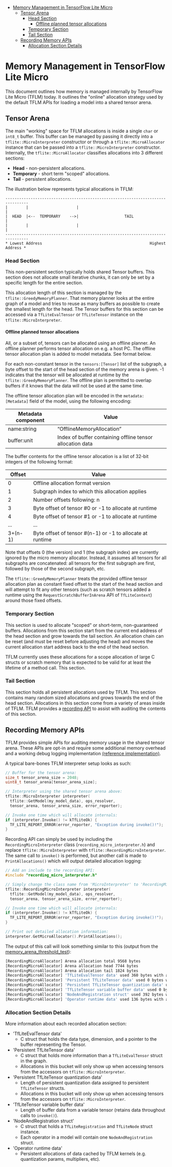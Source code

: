 <!-- mdformat off(b/169948621#comment2) -->

<!--
Semi-automated TOC generation with instructions from
https://github.com/ekalinin/github-markdown-toc#auto-insert-and-update-toc
-->

<!--ts-->
   * [Memory Management in TensorFlow Lite Micro](#memory-management-in-tensorflow-lite-micro)
      * [Tensor Arena](#tensor-arena)
         * [Head Section](#head-section)
            * [Offline planned tensor allocations](#offline-planned-tensor-allocations)
         * [Temporary Section](#temporary-section)
         * [Tail Section](#tail-section)
      * [Recording Memory APIs](#recording-memory-apis)
         * [Allocation Section Details](#allocation-section-details)

<!-- Added by: freddan80, at: Mon 29 Mar 2021 01:47:42 PM CEST -->

<!--te-->

# Memory Management in TensorFlow Lite Micro

This document outlines how memory is managed internally by TensorFlow Lite Micro
(TFLM) today. It outlines the "online" allocation strategy used by the default
TFLM APIs for loading a model into a shared tensor arena.

## Tensor Arena

The main "working" space for TFLM allocations is inside a single `char` or
`int8_t` buffer. This buffer can be managed by passing it directly into a
`tflite::MicroInterpreter` constructor or through a `tflite::MicroAllocator`
instance that can be passed into a `tflite::MicroInterpreter` constructor.
Internally, the `tflite::MicroAllocator` classifies allocations into 3 different
sections:

*   **Head** - non-persistent allocations.
*   **Temporary** - short term "scoped" allocations.
*   **Tail** - persistent allocations.

The illustration below represents typical allocations in TFLM:

```
--------------------------------------------------------------------------------
|        |                     |                                               |
|  HEAD  |<--  TEMPORARY    -->|                    TAIL                       |
|        |                     |                                               |
--------------------------------------------------------------------------------
* Lowest Address                                               Highest Address *
```

### Head Section

This non-persistent section typically holds shared Tensor buffers. This section
does not allocate small iterative chunks, it can only be set by a specific
length for the entire section.

This allocation length of this section is managed by the
`tflite::GreedyMemoryPlanner`. That memory planner looks at the entire graph of
a model and tries to reuse as many buffers as possible to create the smallest
length for the head. The Tensor buffers for this section can be accessed via a
`TfLiteEvalTensor` or `TfLiteTensor` instance on the `tflite::MicroInterpreter`.

#### Offline planned tensor allocations

All, or a subset of, tensors can be allocated using an offline planner. An
offline planner performs tensor allocation on e.g. a host PC. The offline tensor
allocation plan is added to model metadata. See format below.

For each non-constant tensor in the `tensors:[Tensor]` list of the subgraph, a
byte offset to the start of the head section of the memory arena is given. -1
indicates that the tensor will be allocated at runtime by the
`tflite::GreedyMemoryPlanner`. The offline plan is permitted to overlap buffers
if it knows that the data will not be used at the same time.

The offline tensor allocation plan will be encoded in the `metadata:[Metadata]`
field of the model, using the following encoding:

| Metadata component | Value |
|-|-|
| name:string | “OfflineMemoryAllocation” |
| buffer:unit | Index of buffer containing offline tensor allocation data |

The buffer contents for the offline tensor allocation is a list of 32-bit
integers of the following format:

| Offset | Value |
|-|-|
| 0 | Offline allocation format version |
| 1 | Subgraph index to which this allocation applies |
| 2 | Number offsets following: n |
| 3 | Byte offset of tensor #0 or -1 to allocate at runtime |
| 4 | Byte offset of tensor #1 or -1 to allocate at runtime |
| ... | ... |
| 3+(n-1) | Byte offset of tensor #(n-1) or -1 to allocate at runtime |

Note that offsets 0 (the version) and 1 (the subgraph index) are currently
ignored by the micro memory allocator. Instead, it assumes all tensors for all
subgraphs are concatenated: all tensors for the first subgraph are first,
followed by those of the second subgraph, etc.

The `tflite::GreedyMemoryPlanner` treats the provided offline tensor allocation
plan as constant fixed offset to the start of the head section and will attempt
to fit any other tensors (such as scratch tensors added a runtime using the
`RequestScratchBufferInArena` API of `TfLiteContext`) around those fixed
offsets.

### Temporary Section

This section is used to allocate "scoped" or short-term, non-guaranteed buffers.
Allocations from this section start from the current end address of the head
section and grow towards the tail section. An allocation chain can be reset (and
must be reset before adjusting the head) and moves the current allocation start
address back to the end of the head section.

TFLM currently uses these allocations for a scope allocation of large C structs
or scratch memory that is expected to be valid for at least the lifetime of a
method call. This section.

### Tail Section

This section holds all persistent allocations used by TFLM. This section
contains many random sized allocations and grows towards the end of the head
section. Allocations in this section come from a variety of areas inside of
TFLM. TFLM provides a [recording API](#Recording-Memory-APIs) to assist with
auditing the contents of this section.

## Recording Memory APIs

TFLM provides simple APIs for auditing memory usage in the shared tensor arena.
These APIs are opt-in and require some additional memory overhead and a working
debug logging implementation
[(reference implementation)](https://github.com/tensorflow/tflite-micro/blob/main/tensorflow/lite/micro/debug_log.cc).

A typical bare-bones TFLM interpreter setup looks as such:

```c++
// Buffer for the tensor arena:
size_t tensor_arena_size = 2048;
uint8_t tensor_arena[tensor_arena_size];

// Interpreter using the shared tensor arena above:
tflite::MicroInterpreter interpreter(
  tflite::GetModel(my_model_data), ops_resolver,
  tensor_arena, tensor_arena_size, error_reporter);

// Invoke one time which will allocate internals:
if (interpreter.Invoke() != kTfLiteOk) {
  TF_LITE_REPORT_ERROR(error_reporter, "Exception during invoke()!");
}
```

Recording API can simply be used by including the `RecordingMicroInterpreter`
class (`recording_micro_interpreter.h`) and replace `tflite::MicroInterpreter`
with `tflite::RecordingMicroInterpreter`. The same call to `invoke()` is
performed, but another call is made to `PrintAllocations()` which will output
detailed allocation logging:

```c++
// Add an include to the recording API:
#include "recording_micro_interpreter.h"

// Simply change the class name from 'MicroInterpreter' to 'RecordingMicroInterpreter':
tflite::RecordingMicroInterpreter interpreter(
  tflite::GetModel(my_model_data), ops_resolver,
  tensor_arena, tensor_arena_size, error_reporter);

// Invoke one time which will allocate internals:
if (interpreter.Invoke() != kTfLiteOk) {
  TF_LITE_REPORT_ERROR(error_reporter, "Exception during invoke()!");
}

// Print out detailed allocation information:
interpreter.GetMicroAllocator().PrintAllocations();
```

The output of this call will look something similar to this (output from the
[memory_arena_threshold_test](https://github.com/tensorflow/tflite-micro/blob/main/tensorflow/lite/micro/memory_arena_threshold_test.cc#L205)):

```bash
[RecordingMicroAllocator] Arena allocation total 9568 bytes
[RecordingMicroAllocator] Arena allocation head 7744 bytes
[RecordingMicroAllocator] Arena allocation tail 1824 bytes
[RecordingMicroAllocator] 'TfLiteEvalTensor data' used 360 bytes with alignment overhead (requested 360 bytes for 15 allocations)
[RecordingMicroAllocator] 'Persistent TfLiteTensor data' used 0 bytes with alignment overhead (requested 0 bytes for 0 tensors)
[RecordingMicroAllocator] 'Persistent TfLiteTensor quantization data' used 0 bytes with alignment overhead (requested 0 bytes for 0 allocations)
[RecordingMicroAllocator] 'TfLiteTensor variable buffer data' used 0 bytes with alignment overhead (requested 0 bytes for 0 allocations)
[RecordingMicroAllocator] 'NodeAndRegistration struct' used 392 bytes with alignment overhead (requested 392 bytes for 7 NodeAndRegistration structs)
[RecordingMicroAllocator] 'Operator runtime data' used 136 bytes with alignment overhead (requested 136 bytes for 5 OpData structs)
```

### Allocation Section Details

More information about each recorded allocation section:

*   'TfLiteEvalTensor data'
    *   C struct that holds the data type, dimension, and a pointer to the
        buffer representing the Tensor.
*   'Persistent TfLiteTensor data'
    *   C struct that holds more information than a `TfLiteEvalTensor` struct in
        the graph.
    *   Allocations in this bucket will only show up when accessing tensors from
        the accessors on `tflite::MicroInterpreter`.
*   'Persistent TfLiteTensor quantization data'
    *   Length of persistent quantization data assigned to persistent
        `TfLiteTensor` structs.
    *   Allocations in this bucket will only show up when accessing tensors from
        the accessors on `tflite::MicroInterpreter`.
*   'TfLiteTensor variable buffer data'
    *   Length of buffer data from a variable tensor (retains data throughout
        calls to `invoke()`).
*   'NodeAndRegistration struct'
    *   C struct that holds a `TfLiteRegistration` and `TfLiteNode` struct
        instance.
    *   Each operator in a model will contain one `NodeAndRegistration` struct.
*   'Operator runtime data'
    *   Persistent allocations of data cached by TFLM kernels (e.g. quantization
        params, multipliers, etc).
